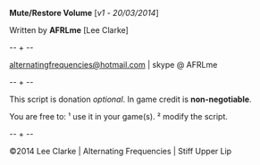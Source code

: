 **Mute/Restore Volume** [*v1* - *20/03/2014*]

Written by **AFRLme** [Lee Clarke]

-- + --

alternatingfrequencies@hotmail.com | skype @ AFRLme

-- + --

This script is donation *optional*. In game credit is **non-negotiable**.

You are free to: ¹ use it in your game(s). ² modify the script.

-- + --

©2014 Lee Clarke | Alternating Frequencies | Stiff Upper Lip
